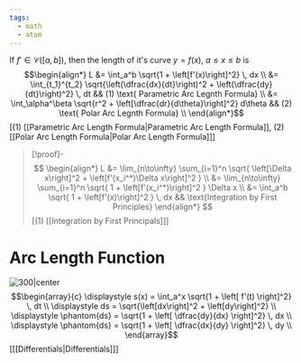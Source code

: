 ```yaml
---
tags:
  - math
  - atom
---
```

If $f' \in \mathcal{C}([a,b])$, then the length of it's curve $y = f(x)$, $a \le x \le b$ is
$$\begin{align*}
	L &= \int_a^b \sqrt{1 + \left[f'(x)\right]^2} \, dx \\
	&= \int_{t_1}^{t_2} \sqrt{\left(\dfrac{dx}{dt}\right)^2 + \left(\dfrac{dy}{dt}\right)^2} \, dt && (1) \text{ Parametric Arc Legnth Formula} \\
	&= \int_\alpha^\beta \sqrt{r^2 + \left[\dfrac{dr}{d\theta}\right]^2} d\theta && (2) \text{ Polar Arc Legnth Formula} \\
\end{align*}$$
\[$(1)$ [[Parametric Arc Length Formula|Parametric Arc Length Formula]], $(2)$ [[Polar Arc Length Formula|Polar Arc Length Formula]]\]
> [!proof]-
> $$
> \begin{align*}
> 	L &= \lim_{n\to\infty} \sum_{i=1}^n \sqrt{ \left[\Delta x\right]^2 + \left[f'(x_i^*)\Delta x\right]^2 } \\
> 	&= \lim_{n\to\infty} \sum_{i=1}^n \sqrt{ 1 + \left[f'(x_i^*)\right]^2 } \Delta x \\
> 	&= \int_a^b \sqrt{ 1 + \left[f'(x)\right]^2 } \, dx && \text{Integration by First Principles}
> \end{align*}
> $$
> \[$(1)$ [[Integration by First Principals]]\]

# Arc Length Function
![300|center](arc-length-differentials.excalidraw.svg)
$$\begin{array}{c}
	\displaystyle s(x) = \int_a^x \sqrt{1 + \left[ f'(t) \right]^2} \, dt \\
	\displaystyle ds = \sqrt{\left[dx\right]^2 + \left[dy\right]^2} \\
	\displaystyle \phantom{ds} = \sqrt{1 + \left[ \dfrac{dy}{dx} \right]^2} \, dx \\
	\displaystyle \phantom{ds} = \sqrt{1 + \left[ \dfrac{dx}{dy} \right]^2} \, dy \\
\end{array}$$
\[[[Differentials|Differentials]]\]